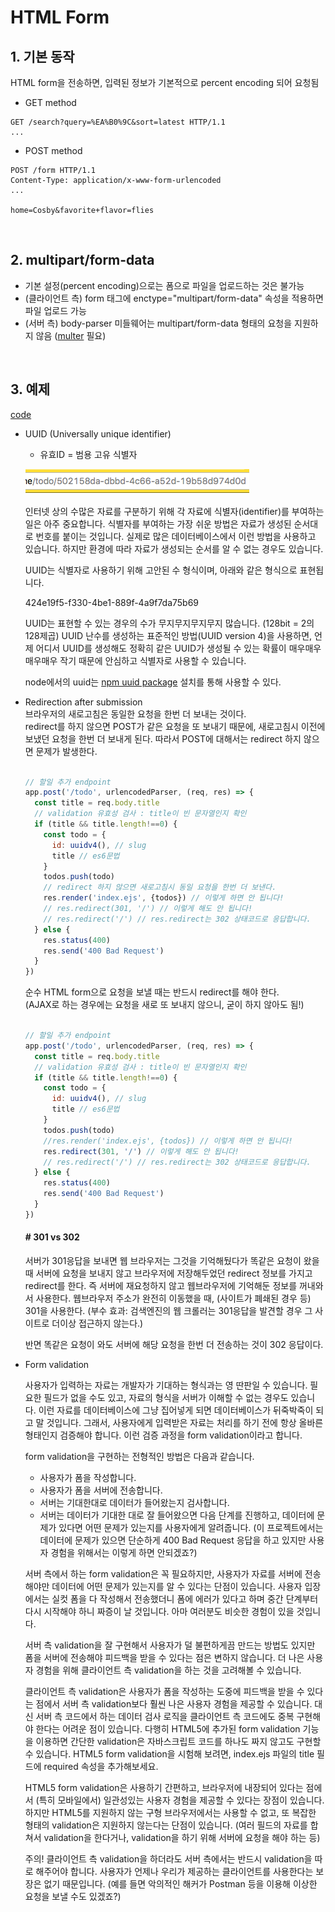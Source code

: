 # HTML Form

## 1. 기본 동작

HTML form을 전송하면, 입력된 정보가 기본적으로 percent encoding 되어 요청됨

* GET method

```
GET /search?query=%EA%B0%9C&sort=latest HTTP/1.1
...
```

* POST method

```
POST /form HTTP/1.1
Content-Type: application/x-www-form-urlencoded
...

home=Cosby&favorite+flavor=flies
```

<br>

## 2. multipart/form-data

* 기본 설정(percent encoding)으로는 폼으로 파일을 업로드하는 것은 불가능
* (클라이언트 측) form 태그에 enctype="multipart/form-data" 속성을 적용하면 파일 업로드 가능
* (서버 측) body-parser 미들웨어는 multipart/form-data 형태의 요청을 지원하지 않음 ([multer](https://www.npmjs.com/package/multer) 필요)

<br>

## 3.  예제

[code](https://glitch.com/edit/#!/reflective-aries?path=server.js:44:45)

* UUID (Universally unique identifier)
  - 유효ID = 범용 고유 식별자

  ![UUID](../images/uuid.png)

  인터넷 상의 수많은 자료를 구분하기 위해 각 자료에 식별자(identifier)를 부여하는 일은 아주 중요합니다. 식별자를 부여하는 가장 쉬운 방법은 자료가 생성된 순서대로 번호를 붙이는 것입니다. 실제로 많은 데이터베이스에서 이런 방법을 사용하고 있습니다. 하지만 환경에 따라 자료가 생성되는 순서를 알 수 없는 경우도 있습니다.  

  UUID는 식별자로 사용하기 위해 고안된 수 형식이며, 아래와 같은 형식으로 표현됩니다.  

  424e19f5-f330-4be1-889f-4a9f7da75b69  

  UUID는 표현할 수 있는 경우의 수가 무지무지무지무지 많습니다. (128bit = 2의 128제곱) UUID 난수를 생성하는 표준적인 방법(UUID version 4)을 사용하면, 언제 어디서 UUID를 생성해도 정확히 같은 UUID가 생성될 수 있는 확률이 매우매우매우매우 작기 때문에 안심하고 식별자로 사용할 수 있습니다.  

  node에서의 uuid는 [npm uuid package](https://www.npmjs.com/package/uuid) 설치를 통해 사용할 수 있다.  

* Redirection after submission  
브라우저의 새로고침은 동일한 요청을 한번 더 보내는 것이다.  
redirect를 하지 않으면 POST가 같은 요청을 또 보내기 때문에, 새로고침시 이전에 보냈던 요청을 한번 더 보내게 된다. 따라서 POST에 대해서는 redirect 하지 않으면 문제가 발생한다.  

  ```js

  // 할일 추가 endpoint
  app.post('/todo', urlencodedParser, (req, res) => {
    const title = req.body.title
    // validation 유효성 검사 : title이 빈 문자열인지 확인
    if (title && title.length!==0) {
      const todo = {
        id: uuidv4(), // slug
        title // es6문법
      }
      todos.push(todo)
      // redirect 하지 않으면 새로고침시 동일 요청을 한번 더 보낸다.
      res.render('index.ejs', {todos}) // 이렇게 하면 안 됩니다!
      // res.redirect(301, '/') // 이렇게 해도 안 됩니다!
      // res.redirect('/') // res.redirect는 302 상태코드로 응답합니다.
    } else {
      res.status(400)
      res.send('400 Bad Request')
    }
  })

  ```

  순수 HTML form으로 요청을 보낼 때는 반드시 redirect를 해야 한다.  
  (AJAX로 하는 경우에는 요청을 새로 또 보내지 않으니, 굳이 하지 않아도 됨!)  


  ```js

  // 할일 추가 endpoint
  app.post('/todo', urlencodedParser, (req, res) => {
    const title = req.body.title
    // validation 유효성 검사 : title이 빈 문자열인지 확인
    if (title && title.length!==0) {
      const todo = {
        id: uuidv4(), // slug
        title // es6문법
      }
      todos.push(todo)
      //res.render('index.ejs', {todos}) // 이렇게 하면 안 됩니다!
      res.redirect(301, '/') // 이렇게 해도 안 됩니다!
      // res.redirect('/') // res.redirect는 302 상태코드로 응답합니다.
    } else {
      res.status(400)
      res.send('400 Bad Request')
    }
  })

  ```
  #### # 301 vs 302

  서버가 301응답을 보내면 웹 브라우저는 그것을 기억해뒀다가 똑같은 요청이 왔을 때 서버에 요청을 보내지 않고 브라우저에 저장해두었던 redirect 정보를 가지고 redirect를 한다. 즉 서버에 재요청하지 않고 웹브라우저에 기억해둔 정보를 꺼내와서 사용한다. 웹브라우저 주소가 완전히 이동했을 때, (사이트가 폐쇄된 경우 등) 301을 사용한다. (부수 효과: 검색엔진의 웹 크롤러는 301응답을 발견할 경우 그 사이트로 더이상 접근하지 않는다.)  

  반면 똑같은 요청이 와도 서버에 해당 요청을 한번 더 전송하는 것이 302 응답이다.  

* Form validation  

  사용자가 입력하는 자료는 개발자가 기대하는 형식과는 영 딴판일 수 있습니다. 필요한 필드가 없을 수도 있고, 자료의 형식을 서버가 이해할 수 없는 경우도 있습니다. 이런 자료를 데이터베이스에 그냥 집어넣게 되면 데이터베이스가 뒤죽박죽이 되고 말 것입니다. 그래서, 사용자에게 입력받은 자료는 처리를 하기 전에 항상 올바른 형태인지 검증해야 합니다. 이런 검증 과정을 form validation이라고 합니다.  

  form validation을 구현하는 전형적인 방법은 다음과 같습니다.  

  * 사용자가 폼을 작성합니다.  
  * 사용자가 폼을 서버에 전송합니다.
  * 서버는 기대한대로 데이터가 들어왔는지 검사합니다.
  * 서버는 데이터가 기대한 대로 잘 들어왔으면 다음 단계를 진행하고, 데이터에 문제가 있다면 어떤 문제가 있는지를 사용자에게 알려줍니다. (이 프로젝트에서는 데이터에 문제가 있으면 단순하게 400 Bad Request 응답을 하고 있지만 사용자 경험을 위해서는 이렇게 하면 안되겠죠?)  

  서버 측에서 하는 form validation은 꼭 필요하지만, 사용자가 자료를 서버에 전송해야만 데이터에 어떤 문제가 있는지를 알 수 있다는 단점이 있습니다. 사용자 입장에서는 실컷 폼을 다 작성해서 전송했더니 폼에 에러가 있다고 하며 중간 단계부터 다시 시작해야 하니 짜증이 날 것입니다. 아마 여러분도 비슷한 경험이 있을 것입니다.  

  서버 측 validation을 잘 구현해서 사용자가 덜 불편하게끔 만드는 방법도 있지만 폼을 서버에 전송해야 피드백을 받을 수 있다는 점은 변하지 않습니다. 더 나은 사용자 경험을 위해 클라이언트 측 validation을 하는 것을 고려해볼 수 있습니다.  

  클라이언트 측 validation은 사용자가 폼을 작성하는 도중에 피드백을 받을 수 있다는 점에서 서버 측 validation보다 훨씬 나은 사용자 경험을 제공할 수 있습니다. 대신 서버 측 코드에서 하는 데이터 검사 로직을 클라이언트 측 코드에도 중복 구현해야 한다는 어려운 점이 있습니다. 다행히 HTML5에 추가된 form validation 기능을 이용하면 간단한 validation은 자바스크립트 코드를 하나도 짜지 않고도 구현할 수 있습니다. HTML5 form validation을 시험해 보려면, index.ejs 파일의 title 필드에 required 속성을 추가해보세요.  

  HTML5 form validation은 사용하기 간편하고, 브라우저에 내장되어 있다는 점에서 (특히 모바일에서) 일관성있는 사용자 경험을 제공할 수 있다는 장점이 있습니다. 하지만 HTML5를 지원하지 않는 구형 브라우저에서는 사용할 수 없고, 또 복잡한 형태의 validation은 지원하지 않는다는 단점이 있습니다. (여러 필드의 자료를 합쳐서 validation을 한다거나, validation을 하기 위해 서버에 요청을 해야 하는 등)  

  주의! 클라이언트 측 validation을 하더라도 서버 측에서는 반드시 validation을 따로 해주어야 합니다. 사용자가 언제나 우리가 제공하는 클라이언트를 사용한다는 보장은 없기 때문입니다. (예를 들면 악의적인 해커가 Postman 등을 이용해 이상한 요청을 보낼 수도 있겠죠?)  